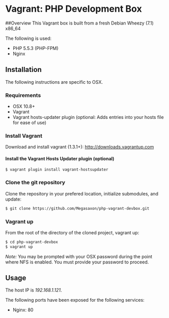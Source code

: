 # Vagrant: PHP Development Box

##Overview
This Vagrant box is built from a fresh Debian Wheezy (7.1) x86_64

The following is used:
- PHP 5.5.3 (PHP-FPM)
- Nginx

## Installation

The following instructions are specific to OSX.

### Requirements

- OSX 10.8+
- Vagrant
- Vagrant hosts-updater plugin (optional: Adds entries into your hosts file for ease of use)

### Install Vagrant

Download and install vagrant (1.3.1+): http://downloads.vagrantup.com

#### Install the Vagrant Hosts Updater plugin (optional)
```sh
$ vagrant plugin install vagrant-hostsupdater
```

### Clone the git repository

Clone the repository in your prefered location, initialize submodules, and update:

```sh
$ git clone https://github.com/Megasaxon/php-vagrant-devbox.git
```

### Vagrant up

From the root of the directory of the cloned project, vagrant up:

```sh
$ cd php-vagrant-devbox
$ vagrant up
```

*Note:* You may be prompted with your OSX password during the point where NFS is enabled. You must provide your password to proceed.

## Usage


The host IP is *192.168.1.121*.

The following ports have been exposed for the following services:
* Nginx: 80
